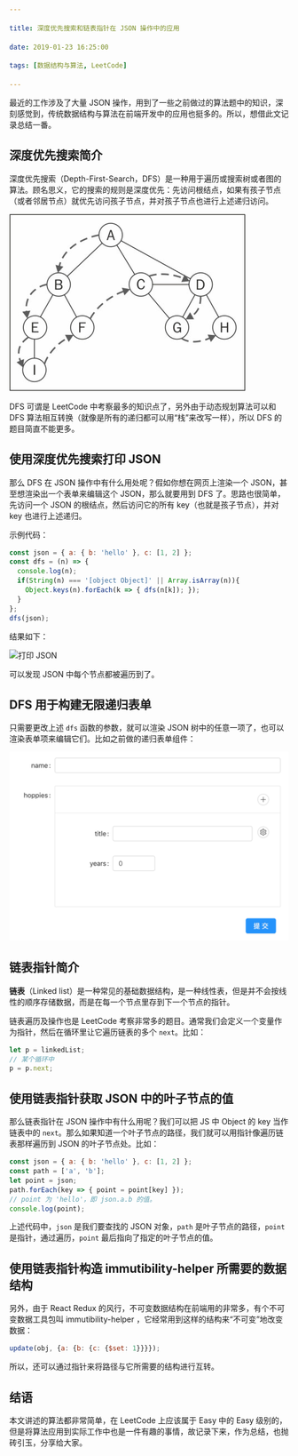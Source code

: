 ```yaml
---

title: 深度优先搜索和链表指针在 JSON 操作中的应用

date: 2019-01-23 16:25:00

tags: [数据结构与算法, LeetCode]

---
```


最近的工作涉及了大量 JSON 操作，用到了一些之前做过的算法题中的知识，深刻感觉到，传统数据结构与算法在前端开发中的应用也挺多的。所以，想借此文记录总结一番。

<!--more-->

## 深度优先搜索简介

深度优先搜索（Depth-First-Search，DFS）是一种用于遍历或搜索树或者图的算法。顾名思义，它的搜索的规则是深度优先：先访问根结点，如果有孩子节点（或者邻居节点）就优先访问孩子节点，并对孩子节点也进行上述递归访问。

![dfs](/css/images/1556699036557-2.jpg)

DFS 可谓是 LeetCode 中考察最多的知识点了，另外由于动态规划算法可以和 DFS 算法相互转换（就像是所有的递归都可以用“栈”来改写一样），所以 DFS 的题目简直不能更多。

## 使用深度优先搜索打印 JSON

那么 DFS 在 JSON 操作中有什么用处呢？假如你想在网页上渲染一个 JSON，甚至想渲染出一个表单来编辑这个 JSON，那么就要用到 DFS 了。思路也很简单，先访问一个 JSON 的根结点，然后访问它的所有 key（也就是孩子节点），并对 key 也进行上述递归。

示例代码：

```js
const json = { a: { b: 'hello' }, c: [1, 2] };
const dfs = (n) => {
  console.log(n);
  if(String(n) === '[object Object]' || Array.isArray(n)){
    Object.keys(n).forEach(k => { dfs(n[k]); });
  }
}; 
dfs(json);
```

结果如下：

![打印 JSON](https://s2.ax1x.com/2019/01/23/kECv8A.png)

可以发现 JSON 中每个节点都被遍历到了。

## DFS 用于构建无限递归表单

只需要更改上述 `dfs` 函数的参数，就可以渲染 JSON 树中的任意一项了，也可以渲染表单项来编辑它们。比如之前做的递归表单组件：

![递归表单](/css/images/1662520255066-3.png)

## 链表指针简介

**链表**（Linked list）是一种常见的基础数据结构，是一种线性表，但是并不会按线性的顺序存储数据，而是在每一个节点里存到下一个节点的指针。

链表遍历及操作也是 LeetCode 考察非常多的题目。通常我们会定义一个变量作为指针，然后在循环里让它遍历链表的多个 `next`。比如：

```js
let p = linkedList;
// 某个循环中
p = p.next;

```


## 使用链表指针获取 JSON 中的叶子节点的值

那么链表指针在 JSON 操作中有什么用呢？我们可以把 JS 中 Object 的 key 当作链表中的 `next`。那么如果知道一个叶子节点的路径，我们就可以用指针像遍历链表那样遍历到 JSON 的叶子节点处。比如：

```js
const json = { a: { b: 'hello' }, c: [1, 2] };
const path = ['a', 'b'];
let point = json;
path.forEach(key => { point = point[key] });
// point 为 'hello'，即 json.a.b 的值。
console.log(point);
```

上述代码中，`json` 是我们要查找的 JSON 对象，`path` 是叶子节点的路径，`point` 是指针，通过遍历，`point` 最后指向了指定的叶子节点的值。

## 使用链表指针构造 immutibility-helper 所需要的数据结构

另外，由于 React Redux 的风行，不可变数据结构在前端用的非常多，有个不可变数据工具包叫 immutibility-helper ，它经常用到这样的结构来“不可变”地改变数据：

```js
update(obj, {a: {b: {c: {$set: 1}}}});
```

所以，还可以通过指针来将路径与它所需要的结构进行互转。

## 结语

本文讲述的算法都非常简单，在 LeetCode 上应该属于 Easy 中的 Easy 级别的，但是将算法应用到实际工作中也是一件有趣的事情，故记录下来，作为总结，也抛砖引玉，分享给大家。